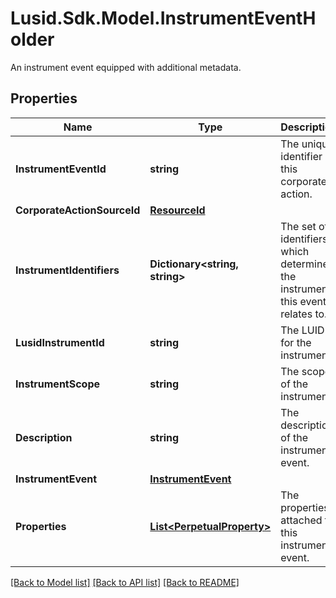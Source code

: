 # Lusid.Sdk.Model.InstrumentEventHolder
An instrument event equipped with additional metadata.

## Properties

Name | Type | Description | Notes
------------ | ------------- | ------------- | -------------
**InstrumentEventId** | **string** | The unique identifier of this corporate action. | 
**CorporateActionSourceId** | [**ResourceId**](ResourceId.md) |  | 
**InstrumentIdentifiers** | **Dictionary&lt;string, string&gt;** | The set of identifiers which determine the instrument this event relates to. | 
**LusidInstrumentId** | **string** | The LUID for the instrument. | 
**InstrumentScope** | **string** | The scope of the instrument. | 
**Description** | **string** | The description of the instrument event. | 
**InstrumentEvent** | [**InstrumentEvent**](InstrumentEvent.md) |  | 
**Properties** | [**List&lt;PerpetualProperty&gt;**](PerpetualProperty.md) | The properties attached to this instrument event. | [optional] 

[[Back to Model list]](../README.md#documentation-for-models) [[Back to API list]](../README.md#documentation-for-api-endpoints) [[Back to README]](../README.md)

